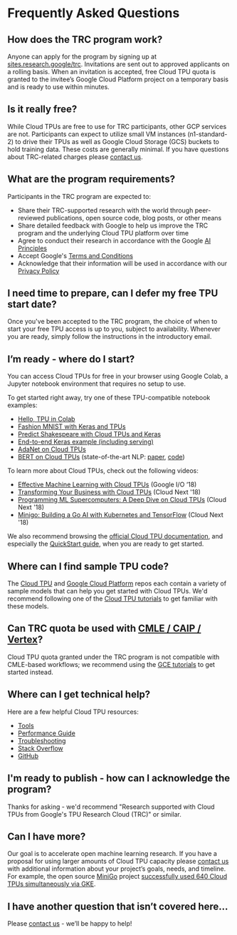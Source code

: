 # Frequently Asked Questions

## How does the TRC program work?

Anyone can apply for the program by signing up at
[sites.research.google/trc](https://sites.research.google/trc/). Invitations are sent out
to approved applicants on a rolling basis. When an invitation is accepted, free Cloud TPU
quota is granted to the invitee’s Google Cloud Platform project on a temporary basis and
is ready to use within minutes.

## Is it really free?

While Cloud TPUs are free to use for TRC participants, other GCP services are
not. Participants can expect to utilize small VM instances (n1-standard-2) to
drive their TPUs as well as Google Cloud Storage (GCS) buckets to hold training
data. These costs are generally minimal. If you have questions about
TRC-related charges please <a href="mailto:trc-support@google.com">contact us</a>.

## What are the program requirements?

Participants in the TRC program are expected to: 

-   Share their TRC-supported research with the world through peer-reviewed publications,
    open source code, blog posts, or other means 
-   Share detailed feedback with Google to help us improve the TRC program and the underlying
    Cloud TPU platform over time
-   Agree to conduct their research in accordance with the Google [AI Principles](https://ai.google/principles)
-   Accept Google's [Terms and Conditions](https://www.google.com/intl/en/policies/terms/)
-   Acknowledge that their information will be used in accordance with our [Privacy Policy](https://www.google.com/intl/en/policies/privacy/)

## I need time to prepare, can I defer my free TPU start date?

Once you've been accepted to the TRC program, the choice of when to start your
free TPU access is up to you, subject to availability. Whenever you are ready,
simply follow the instructions in the introductory email.

## I’m ready - where do I start?

You can access Cloud TPUs for free in your browser using Google Colab, a Jupyter
notebook environment that requires no setup to use.

To get started right away, try one of these TPU-compatible notebook examples:

-   [Hello, TPU in Colab](https://colab.research.google.com/notebooks/tpu.ipynb)
-   [Fashion MNIST with Keras and TPUs](https://colab.research.google.com/github/tensorflow/tpu/blob/master/tools/colab/fashion_mnist.ipynb)
-   [Predict Shakespeare with Cloud TPUs and Keras](https://colab.research.google.com/github/tensorflow/tpu/blob/master/tools/colab/shakespeare_with_tpu_and_keras.ipynb)
-   [End-to-end Keras example (including serving)](https://colab.research.google.com/github/tensorflow/tpu/blob/master/tools/colab/keras_mnist_tpu.ipynb)
-   [AdaNet on Cloud TPUs](https://colab.research.google.com/github/tensorflow/adanet/blob/master/adanet/examples/tutorials/adanet_tpu.ipynb)
-   [BERT on Cloud TPUs](https://colab.research.google.com/github/tensorflow/tpu/blob/master/tools/colab/bert_finetuning_with_cloud_tpus.ipynb)
    (state-of-the-art NLP: [paper](https://arxiv.org/abs/1810.04805),
    [code](https://github.com/google-research/bert))

To learn more about Cloud TPUs, check out the following videos:

-   [Effective Machine Learning with Cloud TPUs](https://www.youtube.com/watch?v=zEOtG-ChmZE)
    (Google I/O ‘18)
-   [Transforming Your Business with Cloud TPUs](https://www.youtube.com/watch?v=jgqUg-0ojq8)
    (Cloud Next '18)
-   [Programming ML Supercomputers: A Deep Dive on Cloud TPUs](https://www.youtube.com/watch?v=qXeGjmJQQrw)
    (Cloud Next '18)
-   [Minigo: Building a Go AI with Kubernetes and TensorFlow](https://www.youtube.com/watch?v=Qra8Aqxu_fo)
    (Cloud Next '18)

We also recommend browsing the
[official Cloud TPU documentation](https://cloud.google.com/tpu/docs/), and
especially the [QuickStart guide](https://cloud.google.com/tpu/docs/quickstart),
when you are ready to get started.

## Where can I find sample TPU code?

The [Cloud TPU](https://github.com/tensorflow/tpu/tree/master/models) and
[Google Cloud Platform](https://github.com/GoogleCloudPlatform/cloudml-samples/tree/master/tpu)
repos each contain a variety of sample models that can help you get started with
Cloud TPUs. We'd recommend following one of the
[Cloud TPU tutorials](https://cloud.google.com/tpu/docs/tutorials) to get
familiar with these models.

## Can TRC quota be used with [CMLE / CAIP / Vertex](https://cloud.google.com/ml-engine/)?

Cloud TPU quota granted under the TRC program is not compatible with CMLE-based
workflows; we recommend using the [GCE tutorials](https://cloud.google.com/tpu/docs/)
to get started instead.

## Where can I get technical help?

Here are a few helpful Cloud TPU resources:

-   [Tools](https://cloud.google.com/tpu/docs/cloud-tpu-tools)
-   [Performance Guide](https://cloud.google.com/tpu/docs/performance-guide)
-   [Troubleshooting](https://cloud.google.com/tpu/docs/troubleshooting)
-   [Stack Overflow](https://stackoverflow.com/questions/tagged/google-cloud-tpu)
-   [GitHub](https://github.com/tensorflow/tpu)

## I'm ready to publish - how can I acknowledge the program?

Thanks for asking - we'd recommend "Research supported with Cloud TPUs from Google's
TPU Research Cloud (TRC)" or similar.

## Can I have more?

Our goal is to accelerate open machine learning research. If you have a proposal
for using larger amounts of Cloud TPU capacity please
<a href="mailto:trc-support@google.com">contact us</a> with additional information
about your project’s goals, needs, and timeline. For example, the open source
[MiniGo](https://github.com/tensorflow/minigo) project
[successfully used 640 Cloud TPUs simultaneously via GKE](https://cloud.google.com/blog/products/ai-machine-learning/cloud-tpus-in-kubernetes-engine-powering-minigo-are-now-available-in-beta).

## I have another question that isn’t covered here...

Please <a href="mailto:trc-support@google.com">contact us</a> - we’ll be happy to help!
